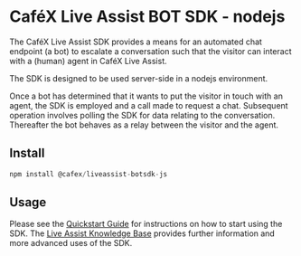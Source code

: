# CaféX Live Assist BOT SDK - nodejs
The CaféX Live Assist SDK provides a means for an automated chat endpoint (a bot) to escalate a conversation such that the visitor can interact with a (human) agent in CaféX Live Assist.

The SDK is designed to be used server-side in a nodejs environment.

Once a bot has determined that it wants to put the visitor in touch with an agent, the SDK is employed and a call made to request a chat. Subsequent operation involves polling the SDK for data relating to the conversation. Thereafter the bot behaves as a relay between the visitor and the agent.

## Install

````JavaScript
npm install @cafex/liveassist-botsdk-js
````

## Usage

Please see the [Quickstart Guide](https://www.liveassistfor365.com/en/support/knowledge-base/chat-bots/bot-escalation-sdk-js-quickstart/) for instructions on how to start using the SDK. The [Live Assist Knowledge Base](https://www.liveassistfor365.com/en/support/knowledge-base/chat-bots/) provides further information and more advanced uses of the SDK.
